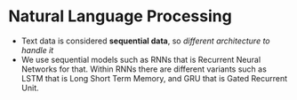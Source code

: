# Natural Language Processing
- Text data is considered **sequential data**, so _different architecture to handle it_
- We use sequential models such as RNNs that is Recurrent Neural Networks for that. Within RNNs there are different variants such as LSTM that is Long Short Term Memory, and GRU that is Gated Recurrent Unit.

